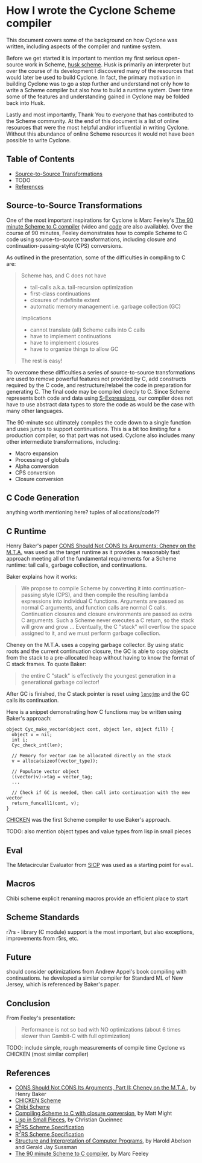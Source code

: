 # How I wrote the Cyclone Scheme compiler

This document covers some of the background on how Cyclone was written, including aspects of the compiler and runtime system. 

Before we get started it is important to mention my first serious open-source work in Scheme, [husk scheme](http://justinethier.github.io/husk-scheme). Husk is primarily an interpreter but over the course of its development I discovered many of the resources that would later be used to build Cyclone. In fact, the primary motivation in building Cyclone was to go a step further and understand not only how to write a Scheme compiler but also how to build a runtime system. Over time some of the features and understanding gained in Cyclone may be folded back into Husk.

Lastly and most importantly, Thank You to everyone that has contributed to the Scheme community. At the end of this document is a list of online resources that were the most helpful and/or influential in writing Cyclone. Without this abundance of online Scheme resources it would not have been possible to write Cyclone.

## Table of Contents

- [Source-to-Source Transformations](#source-to-source-transformations)
- TODO
- [References](#references)

## Source-to-Source Transformations
One of the most important inspirations for Cyclone is Marc Feeley's [The 90 minute Scheme to C compiler](http://churchturing.org/y/90-min-scc.pdf) (video and [code](https://github.com/justinethier/nugget/tree/master/90-min-scc) are also available). Over the course of 90 minutes, Feeley demonstrates how to compile Scheme to C code using source-to-source transformations, including closure and continuation-passing-style (CPS) conversions. 

As outlined in the presentation, some of the difficulties in compiling to C are:

> Scheme has, and C does not have
>  -  tail-calls a.k.a. tail-recursion optimization
>  -  first-class continuations
>  -  closures of indefinite extent
>  -  automatic memory management i.e. garbage collection (GC)
>
> Implications
>  -  cannot translate (all) Scheme calls into C calls
>  -  have to implement continuations
>  -  have to implement closures
>  -  have to organize things to allow GC
>
> The rest is easy!

To overcome these difficulties a series of source-to-source transformations are used to remove powerful features not provided by C, add constructs required by the C code, and restructure/relabel the code in preparation for generating C. The final code may be compiled direcly to C. Since Scheme represents both code and data using [S-Expressions](https://en.wikipedia.org/wiki/S-expression), our compiler does not have to use abstract data types to store the code as would be the case with many other languages.

The 90-minute scc ultimately compiles the code down to a single function and uses jumps to support continuations. This is a bit too limiting for a production compiler, so that part was not used. Cyclone also includes many other intermediate transformations, including:

- Macro expansion
- Processing of globals
- Alpha conversion
- CPS conversion
- Closure conversion

## C Code Generation

anything worth mentioning here? tuples of allocations/code??

## C Runtime
Henry Baker's paper [CONS Should Not CONS Its Arguments: Cheney on the M.T.A.](http://www.pipeline.com/~hbaker1/CheneyMTA.html) was used as the target runtime as it provides a reasonably fast approach meeting all of the fundamental requirements for a Scheme runtime: tail calls, garbage collection, and continuations.

Baker explains how it works:

> We propose to compile Scheme by converting it into continuation-passing style (CPS), and then compile the resulting lambda expressions into individual C functions. Arguments are passed as normal C arguments, and function calls are normal C calls. Continuation closures and closure environments are passed as extra C arguments. Such a Scheme never executes a C return, so the stack will grow and grow ... Eventually, the C "stack" will overflow the space assigned to it, and we must perform garbage collection. 

Cheney on the M.T.A. uses a copying garbage collector. By using static roots and the current continuation closure, the GC is able to copy objects from the stack to a pre-allocated heap without having to know the format of C stack frames. To quote Baker:

> the entire C "stack" is effectively the youngest generation in a generational garbage collector!

After GC is finished, the C stack pointer is reset using [`longjmp`](http://man7.org/linux/man-pages/man3/longjmp.3.html) and the GC calls its continuation. 

Here is a snippet demonstrating how C functions may be written using Baker's approach:

    object Cyc_make_vector(object cont, object len, object fill) {
      object v = nil;
      int i;
      Cyc_check_int(len);

      // Memory for vector can be allocated directly on the stack
      v = alloca(sizeof(vector_type));

      // Populate vector object
      ((vector)v)->tag = vector_tag;
      ... 

      // Check if GC is needed, then call into continuation with the new vector
      return_funcall1(cont, v);
    }

[CHICKEN](http://www.call-cc.org/) was the first Scheme compiler to use Baker's approach.

TODO:
also mention object types and value types from lisp in small pieces

## Eval

The Metacircular Evaluator from [SICP](https://mitpress.mit.edu/sicp/full-text/book/book.html) was used as a starting point for `eval`.

## Macros

Chibi scheme explicit renaming macros provide an efficient place to start

## Scheme Standards

r7rs - library (C module) support is the most important, but also exceptions, improvements from r5rs, etc.

## Future

should consider optimizations from Andrew Appel's book compiling with continuations. he developed a similar compiler for Standard ML of New Jersey, which is referenced by Baker's paper.

## Conclusion

From Feeley's presentation:

> Performance is not so bad with NO optimizations (about 6 times slower than Gambit-C with full optimization)

TODO: include simple, rough measurements of compile time Cyclone vs CHICKEN (most similar compiler)

## References

- [CONS Should Not CONS Its Arguments, Part II: Cheney on the M.T.A.](http://www.pipeline.com/~hbaker1/CheneyMTA.html), by Henry Baker
- [CHICKEN Scheme](http://www.call-cc.org/)
- [Chibi Scheme](https://github.com/ashinn/chibi-scheme)
- [Compiling Scheme to C with closure conversion](http://matt.might.net/articles/compiling-scheme-to-c/), by Matt Might
- [Lisp in Small Pieces](http://pagesperso-systeme.lip6.fr/Christian.Queinnec/WWW/LiSP.html), by Christian Queinnec
- [R<sup>5</sup>RS Scheme Specification](http://www.schemers.org/Documents/Standards/R5RS/HTML/)
- [R<sup>7</sup>RS Scheme Specification](http://trac.sacrideo.us/wg/wiki)
- [Structure and Interpretation of Computer Programs](https://mitpress.mit.edu/sicp/full-text/book/book.html), by Harold Abelson and Gerald Jay Sussman
- [The 90 minute Scheme to C compiler](http://churchturing.org/y/90-min-scc.pdf), by Marc Feeley
